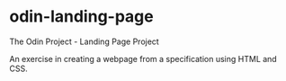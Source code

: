 # odin-landing-page

The Odin Project - Landing Page Project

An exercise in creating a webpage from a specification using HTML and CSS.
